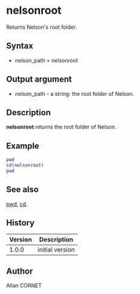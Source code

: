 

# nelsonroot

Returns Nelson's root folder.

## Syntax

- nelson_path = nelsonroot

## Output argument

 - nelson_path - a string: the root folder of Nelson.

## Description


  <p><b>nelsonroot</b> returns the root folder of Nelson.</p>


## Example

```matlab
pwd
cd(nelsonroot)
pwd
```

## See also

[pwd](../files_folders_functions/pwd.md), [cd](../files_folders_functions/cd.md).
## History

|Version|Description|
|------|------|
|1.0.0|initial version|


## Author

Allan CORNET



